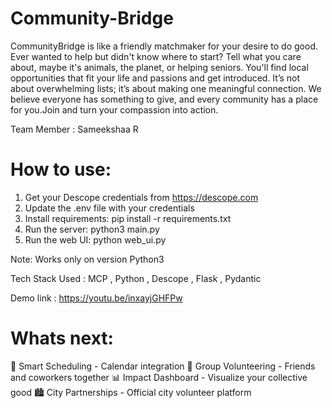 # Community-Bridge

CommunityBridge is like a friendly matchmaker for your desire to do good. Ever wanted to help but didn't know where to start? Tell what you care about, maybe it's animals, the planet, or helping seniors. You'll find local opportunities that fit your life and passions and get introduced. It’s not about overwhelming lists; it’s about making one meaningful connection. We believe everyone has something to give, and every community has a place for you.Join and turn your compassion into action.

Team Member : Sameekshaa R

# How to use:
1. Get your Descope credentials from https://descope.com
2. Update the .env file with your credentials
3. Install requirements: pip install -r requirements.txt
4. Run the server: python3 main.py
5. Run the web UI: python web_ui.py

Note: Works only on version Python3

Tech Stack Used : MCP , Python , Descope , Flask , Pydantic

Demo link : https://youtu.be/inxayjGHFPw

# Whats next: 
📅 Smart Scheduling - Calendar integration
👥 Group Volunteering - Friends and coworkers together 
📊 Impact Dashboard - Visualize your collective good
🏙 City Partnerships - Official city volunteer platform
